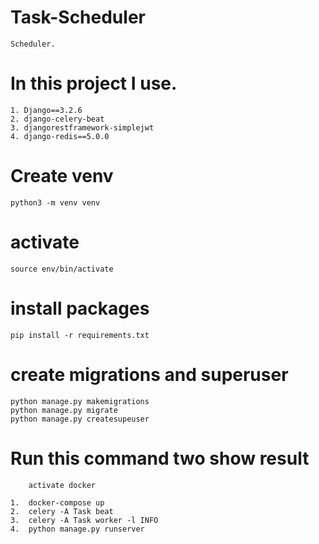 # Task-Scheduler
    Scheduler.

# In this project I use.
    1. Django==3.2.6
    2. django-celery-beat
    3. djangorestframework-simplejwt
    4. django-redis==5.0.0


# Create venv
    python3 -m venv venv

# activate
    source env/bin/activate

# install packages
    pip install -r requirements.txt

# create migrations and superuser
    python manage.py makemigrations
    python manage.py migrate
    python manage.py createsupeuser

# Run this command two show result
        activate docker

    1.  docker-compose up   
    2.  celery -A Task beat
    3.  celery -A Task worker -l INFO
    4.  python manage.py runserver
